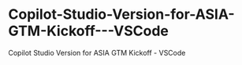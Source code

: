 # Copilot-Studio-Version-for-ASIA-GTM-Kickoff---VSCode
Copilot Studio Version for ASIA GTM Kickoff - VSCode
